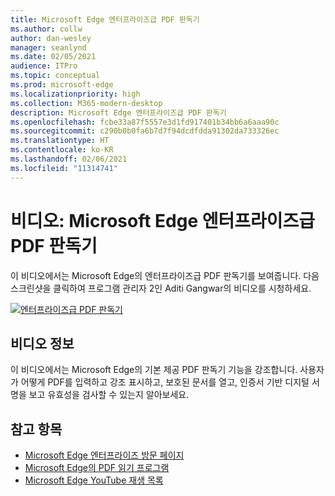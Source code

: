 ```yaml
---
title: Microsoft Edge 엔터프라이즈급 PDF 판독기
ms.author: collw
author: dan-wesley
manager: seanlynd
ms.date: 02/05/2021
audience: ITPro
ms.topic: conceptual
ms.prod: microsoft-edge
ms.localizationpriority: high
ms.collection: M365-modern-desktop
description: Microsoft Edge 엔터프라이즈급 PDF 판독기
ms.openlocfilehash: fcbe33a87f5557e3d1fd917401b34bb6a6aaa90c
ms.sourcegitcommit: c290b0b0fa6b7d7f94dcdfdda91302da733326ec
ms.translationtype: HT
ms.contentlocale: ko-KR
ms.lasthandoff: 02/06/2021
ms.locfileid: "11314741"
---
```

# 비디오: Microsoft Edge 엔터프라이즈급 PDF 판독기

이 비디오에서는 Microsoft Edge의 엔터프라이즈급 PDF 판독기를 보여줍니다. 다음 스크린샷을 클릭하여 프로그램 관리자 2인 Aditi Gangwar의 비디오를 시청하세요.

[![엔터프라이즈급 PDF 판독기](media/microsoft-edge-video-pdf-reader/0.png)](http://www.youtube.com/watch?v=XWAqNQ0xAcE "Enterprise grade PDF reader")

##  <a name="about-the-video"></a>비디오 정보

이 비디오에서는 Microsoft Edge의 기본 제공 PDF 판독기 기능을 강조합니다. 사용자가 어떻게 PDF를 입력하고 강조 표시하고, 보호된 문서를 열고, 인증서 기반 디지털 서명을 보고 유효성을 검사할 수 있는지 알아보세요.

##  <a name="see-also"></a>참고 항목

- [Microsoft Edge 엔터프라이즈 방문 페이지](https://aka.ms/EdgeEnterprise)
- [Microsoft Edge의 PDF 읽기 프로그램](microsoft-edge-pdf.md)
- [Microsoft Edge YouTube 재생 목록](https://www.youtube.com/playlist?list=PLXtHYVsvn_b-uXh1tMeYpT-0iD8tD3tFy)
